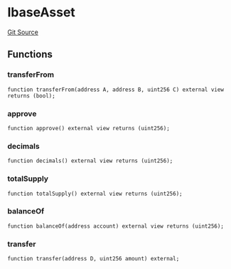 # IbaseAsset
[Git Source](https://github.com/Stake-for-Ukraine/sfu-savax/blob/03270bceaef27c69d5d3d7e923812533ffff9ed9/src/interfaces/IERC20.sol)


## Functions
### transferFrom


```solidity
function transferFrom(address A, address B, uint256 C) external view returns (bool);
```

### approve


```solidity
function approve() external view returns (uint256);
```

### decimals


```solidity
function decimals() external view returns (uint256);
```

### totalSupply


```solidity
function totalSupply() external view returns (uint256);
```

### balanceOf


```solidity
function balanceOf(address account) external view returns (uint256);
```

### transfer


```solidity
function transfer(address D, uint256 amount) external;
```

